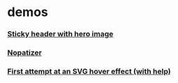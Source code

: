 # demos

### [Sticky header with hero image](/sticky-header)

### [Nopatizer](/nopatizer)

### [First attempt at an SVG hover effect (with help)](/svg-hover)
